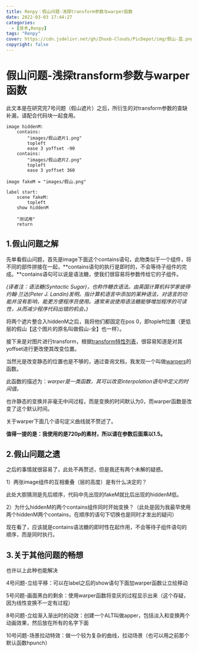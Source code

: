 ```yaml
---
title: Renpy：假山问题-浅探transform参数与warper函数
date: 2022-03-03 17:44:27
categories:
  - [技术,Renpy]
tags: "Renpy"
cover: https://cdn.jsdelivr.net/gh/Zhuxb-Clouds/PicDepot/img/假山-蓝.png
copyright: false
---
```


# 假山问题-浅探transform参数与warper函数

此文本是在研究完7号问题（假山遮片）之后，所衍生的对transform参数的查缺补漏，请配合代码块一起食用。

```
image hiddenM:
    contains:
        "images/假山遮片1.png"
        topleft
        ease 3 yoffset -90
    contains:
        "images/假山遮片2.png"
        topleft
        ease 3 yoffset 360

image fakeM = "images/假山.png"

label start:
    scene fakeM:
        topleft
    show hiddenM

    "测试用"
    return

```

## 1.假山问题之解

先单看假山问题，首先是image下面这个contains语句，此物类似于一个组件，将不同的部件拼接在一起，**contains语句的执行是即时的，不会等待子组件的完成。**contains语句可以说是语法糖，使我们很容易将参数传给它的子组件。

 *(译者注：语法糖(Syntactic Sugar)，也称作糖衣语法。由英国计算机科学家彼得·约翰·兰达(Peter J. Landin)发明。指计算机语言中添加的某种语法，对语言的功能并没有影响，能更方便程序员使用。通常来说使用语法糖能够增加程序的可读性，从而减少程序代码出错的机会。)*

将两个遮片整合入hiddenM之后，我将他们都固定在pos 0，即topleft位置（更低层的假山【这个图片的原名叫做假山-全】也一样）。

接下来是对图片进行transform，根据[transform特性列表](https://renpy.cn/doc/atl.html?highlight=image%20contain#transform-properties)，很容易知道是对其yoffset进行更改使其改变位置。

当然光是改变静态的位置也是不够的，通过查询文档，我发现一个叫做[warpers](https://renpy.cn/doc/atl.html?highlight=linear%20ease#warpers)的函数。

此函数的描述为：*warper是一类函数，其可以改变interpolation语句中定义的时间值。*

也许静态的变换并非毫无中间过程，而是变换的时间默认为0，而warper函数是改变了这个默认时间。

关于warper下面几个语句定义曲线就不赘述了。

**值得一提的是：我使用的是720p的素材，所以请在参数后面乘以1.5。**

## 2.假山问题之遗

之后的事情就很容易了，此处不再赘述，但是我还有两个未解的疑惑。

1）两张image组件的互相重叠（层的高度）是有什么决定的？

此处大胆猜测是先后顺序，代码中先出现的fakeM就比后出现的hiddenM低。

2）为什么hiddenM的两个contains组件同时开始变换？（此处是因为我最早使用两个hiddenM两个contains，在顺序的语句下切换也是同时才发出的疑问）

现在看了，应该就是contains语法糖的即时性在起作用，不会等待子组件语句的顺序，而是同时执行。

## 3.关于其他问题的畅想

也许以上此种也能解决

4号问题-立绘平移：可以在label之后的show语句下面加warper函数让立绘移动

5号问题-画面黑白的剩余：使用warper函数将变灰的过程显示出来（这个存疑，因为线性变换不一定有过程）

8号问题-立绘渐入渐出时的动效：创建一个ALT叫做apper，包括淡入和变换两个动画效果，然后放在所有的名字下面

10号问题-场景拉动特效：做一个较为复杂的曲线，拉动场景（也可以用之前那个默认函数hpunch）



